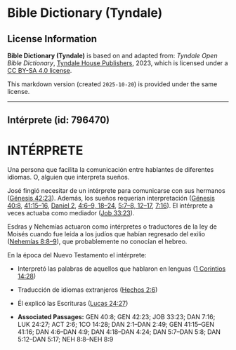 # Bible Dictionary (Tyndale)

## License Information

**Bible Dictionary (Tyndale)** is based on and adapted from: _Tyndale Open Bible Dictionary_, [Tyndale House Publishers](https://tyndaleopenresources.com/), 2023, which is licensed under a [CC BY-SA 4.0 license](https://creativecommons.org/licenses/by-sa/4.0/legalcode.en).

This markdown version (created `2025-10-20`) is provided under the same license.



--------------------------------

## Intérprete (id: 796470)

INTÉRPRETE
==========

Una persona que facilita la comunicación entre hablantes de diferentes idiomas. O, alguien que interpreta sueños.

José fingió necesitar de un intérprete para comunicarse con sus hermanos ([Génesis 42:23](https://ref.ly/Gen42:23)). Además, los sueños requerían interpretación ([Génesis 40:8](https://ref.ly/Gen40:8), [41:15–16](https://ref.ly/Gen41:15-Gen41:16), [Daniel 2](https://ref.ly/Dan2:1-Dan2:49), [4:6](https://ref.ly/Dan4:6-Dan4:9,Dan4:18-Dan4:24)[–](https://ref.ly/Dan4:6-Dan4:9)[9, 18](https://ref.ly/Dan4:6-Dan4:9,Dan4:18-Dan4:24)[–](https://ref.ly/Dan4:6-Dan4:9)[24](https://ref.ly/Dan4:6-Dan4:9,Dan4:18-Dan4:24), [5:7](https://ref.ly/Dan5:7-Dan5:8,Dan5:12-Dan5:17)[–](https://ref.ly/Dan5:7-Dan5:8)[8, 12](https://ref.ly/Dan5:7-Dan5:8,Dan5:12-Dan5:17)[–](https://ref.ly/Dan5:7-Dan5:8)[17](https://ref.ly/Dan5:7-Dan5:8,Dan5:12-Dan5:17), [7:16](https://ref.ly/Dan7:16)). El intérprete a veces actuaba como mediador ([Job 33:23](https://ref.ly/Job33:23)).

Esdras y Nehemías actuaron como intérpretes o traductores de la ley de Moisés cuando fue leída a los judíos que habían regresado del exilio ([Nehemías 8:8–9](https://ref.ly/Neh8:8-Neh8:9)), que probablemente no conocían el hebreo.

En la época del Nuevo Testamento el intérprete:

* Interpretó las palabras de aquellos que hablaron en lenguas ([1 Corintios 14:28](https://ref.ly/1Cor14:28))
* Traducción de idiomas extranjeros ([Hechos 2:6](https://ref.ly/Acts2:6))
* Él explicó las Escrituras ([Lucas 24:27](https://ref.ly/Luke24:27))

* **Associated Passages:** GEN 40:8; GEN 42:23; JOB 33:23; DAN 7:16; LUK 24:27; ACT 2:6; 1CO 14:28; DAN 2:1–DAN 2:49; GEN 41:15–GEN 41:16; DAN 4:6–DAN 4:9; DAN 4:18–DAN 4:24; DAN 5:7–DAN 5:8; DAN 5:12–DAN 5:17; NEH 8:8–NEH 8:9

